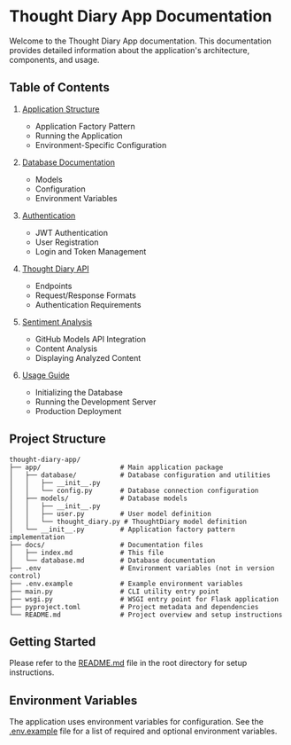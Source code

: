 # Thought Diary App Documentation

Welcome to the Thought Diary App documentation. This documentation provides detailed information about the application's architecture, components, and usage.

## Table of Contents

1. [Application Structure](application.md)
   - Application Factory Pattern
   - Running the Application
   - Environment-Specific Configuration

2. [Database Documentation](database.md)
   - Models
   - Configuration
   - Environment Variables

3. [Authentication](authentication.md)
   - JWT Authentication
   - User Registration
   - Login and Token Management
   
4. [Thought Diary API](diaries.md)
   - Endpoints
   - Request/Response Formats
   - Authentication Requirements
   
5. [Sentiment Analysis](sentiment_analysis.md)
   - GitHub Models API Integration
   - Content Analysis
   - Displaying Analyzed Content
   
6. [Usage Guide](usage.md)
   - Initializing the Database
   - Running the Development Server
   - Production Deployment

## Project Structure

```
thought-diary-app/
├── app/                    # Main application package
│   ├── database/           # Database configuration and utilities
│   │   ├── __init__.py
│   │   └── config.py       # Database connection configuration
│   ├── models/             # Database models
│   │   ├── __init__.py
│   │   ├── user.py         # User model definition
│   │   └── thought_diary.py # ThoughtDiary model definition
│   └── __init__.py         # Application factory pattern implementation
├── docs/                   # Documentation files
│   ├── index.md            # This file
│   └── database.md         # Database documentation
├── .env                    # Environment variables (not in version control)
├── .env.example            # Example environment variables
├── main.py                 # CLI utility entry point
├── wsgi.py                 # WSGI entry point for Flask application
├── pyproject.toml          # Project metadata and dependencies
└── README.md               # Project overview and setup instructions
```

## Getting Started

Please refer to the [README.md](../README.md) file in the root directory for setup instructions.

## Environment Variables

The application uses environment variables for configuration. See the [.env.example](../.env.example) file for a list of required and optional environment variables.